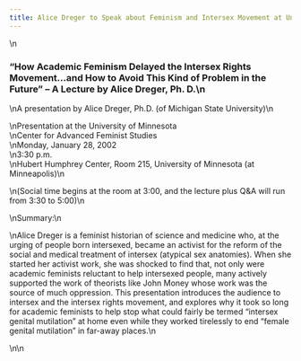 ```yaml
---
title: Alice Dreger to Speak about Feminism and Intersex Movement at University of Minnesota
---
```


 \n

### &#8220;How Academic Feminism Delayed the Intersex Rights Movement&#8230;and How to Avoid This Kind of Problem in the Future&#8221; &#8211; A Lecture by Alice Dreger, Ph. D.\n

\nA presentation by Alice Dreger, Ph.D. (of Michigan State University)\n

\nPresentation at the University of Minnesota  
\nCenter for Advanced Feminist Studies  
\nMonday, January 28, 2002  
\n3:30 p.m.  
\nHubert Humphrey Center, Room 215, University of Minnesota (at Minneapolis)\n

\n(Social time begins at the room at 3:00, and the lecture plus Q&A will run from 3:30 to 5:00)\n

\nSummary:\n<p class=m2>\nAlice Dreger is a feminist historian of science and medicine who, at the urging of people born intersexed, became an activist for the reform of the social and medical treatment of intersex (atypical sex anatomies). When she started her activist work, she was shocked to find that, not only were academic feminists reluctant to help intersexed people, many actively supported the work of theorists like John Money whose work was the source of much oppression. This presentation introduces the audience to intersex and the intersex rights movement, and explores why it took so long for academic feminists to help stop what could fairly be termed &#8220;intersex genital mutilation&#8221; at home even while they worked tirelessly to end &#8220;female genital mutilation&#8221; in far-away places.\n</p>\n\n
